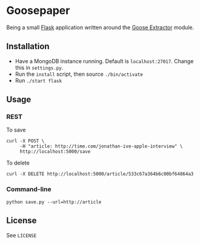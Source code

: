 # Goosepaper

Being a small [Flask](http://flask.pocoo.org/) application written around the [Goose Extractor](https://pypi.python.org/pypi/goose-extractor/) module.

## Installation

* Have a MongoDB instance running. Default is `localhost:27017`. Change this in `settings.py`.
* Run the `install` script, then source `./bin/activate`
* Run `./start flask`

## Usage

### REST

To save

	curl -X POST \
		 -H "article: http://time.com/jonathan-ive-apple-interview" \
		 http://localhost:5000/save

To delete

	curl -X DELETE http://localhost:5000/article/533c67a364b6c00bf64864a3

### Command-line

    python save.py --url=http://article

License
-------
See `LICENSE`
